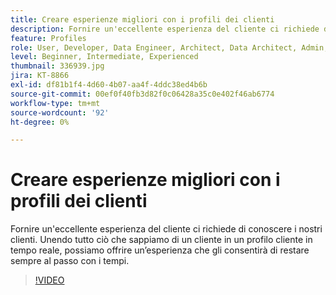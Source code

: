 ```yaml
---
title: Creare esperienze migliori con i profili dei clienti
description: Fornire un'eccellente esperienza del cliente ci richiede di conoscere i nostri clienti. Unendo tutto ciò che sappiamo di un cliente in un profilo cliente in tempo reale, possiamo offrire un’esperienza che gli consentirà di restare sempre al passo con i tempi.
feature: Profiles
role: User, Developer, Data Engineer, Architect, Data Architect, Admin, Leader
level: Beginner, Intermediate, Experienced
thumbnail: 336939.jpg
jira: KT-8866
exl-id: df81b1f4-4d60-4b07-aa4f-4ddc38ed4b6b
source-git-commit: 00ef0f40fb3d82f0c06428a35c0e402f46ab6774
workflow-type: tm+mt
source-wordcount: '92'
ht-degree: 0%

---
```


# Creare esperienze migliori con i profili dei clienti

Fornire un&#39;eccellente esperienza del cliente ci richiede di conoscere i nostri clienti. Unendo tutto ciò che sappiamo di un cliente in un profilo cliente in tempo reale, possiamo offrire un’esperienza che gli consentirà di restare sempre al passo con i tempi.

>[!VIDEO](https://video.tv.adobe.com/v/336939/?learn=on)
